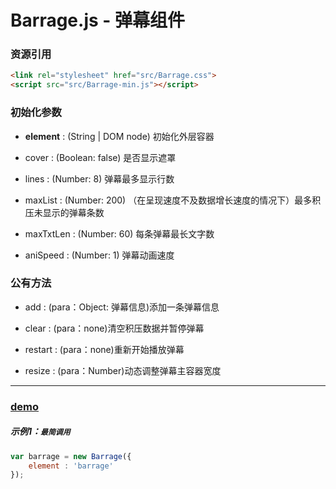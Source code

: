 # Barrage.js - 弹幕组件

### 资源引用

``` html
<link rel="stylesheet" href="src/Barrage.css">
<script src="src/Barrage-min.js"></script>
```

### 初始化参数

- **element** : \(String | DOM node\) 初始化外层容器

- cover : \(Boolean: false\) 是否显示遮罩

- lines : \(Number: 8\) 弹幕最多显示行数

- maxList : \(Number: 200\) （在呈现速度不及数据增长速度的情况下）最多积压未显示的弹幕条数

- maxTxtLen : \(Number: 60\) 每条弹幕最长文字数

- aniSpeed : \(Number: 1\) 弹幕动画速度

### 公有方法

- add : (para：Object: 弹幕信息)添加一条弹幕信息

- clear : (para：none)清空积压数据并暂停弹幕

- restart : (para：none)重新开始播放弹幕

- resize : (para：Number)动态调整弹幕主容器宽度

------------

### [demo](../demo.html)

##### 示例1：```最简调用```

``` javascript
var barrage = new Barrage({
    element : 'barrage'
});
```